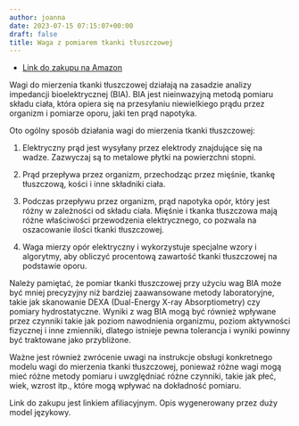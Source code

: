 ```yaml
---
author: joanna
date: 2023-07-15 07:15:07+00:00
draft: false
title: Waga z pomiarem tkanki tłuszczowej
---
```


- [Link do zakupu na Amazon](https://amzn.to/42B7vRo)

Wagi do mierzenia tkanki tłuszczowej działają na zasadzie analizy impedancji bioelektrycznej (BIA). BIA jest nieinwazyjną metodą pomiaru składu ciała, która opiera się na przesyłaniu niewielkiego prądu przez organizm i pomiarze oporu, jaki ten prąd napotyka.

Oto ogólny sposób działania wagi do mierzenia tkanki tłuszczowej:

1. Elektryczny prąd jest wysyłany przez elektrody znajdujące się na wadze. Zazwyczaj są to metalowe płytki na powierzchni stopni.

2. Prąd przepływa przez organizm, przechodząc przez mięśnie, tkankę tłuszczową, kości i inne składniki ciała.

3. Podczas przepływu przez organizm, prąd napotyka opór, który jest różny w zależności od składu ciała. Mięśnie i tkanka tłuszczowa mają różne właściwości przewodzenia elektrycznego, co pozwala na oszacowanie ilości tkanki tłuszczowej.

4. Waga mierzy opór elektryczny i wykorzystuje specjalne wzory i algorytmy, aby obliczyć procentową zawartość tkanki tłuszczowej na podstawie oporu.

Należy pamiętać, że pomiar tkanki tłuszczowej przy użyciu wag BIA może być mniej precyzyjny niż bardziej zaawansowane metody laboratoryjne, takie jak skanowanie DEXA (Dual-Energy X-ray Absorptiometry) czy pomiary hydrostatyczne. Wyniki z wag BIA mogą być również wpływane przez czynniki takie jak poziom nawodnienia organizmu, poziom aktywności fizycznej i inne zmienniki, dlatego istnieje pewna tolerancja i wyniki powinny być traktowane jako przybliżone.

Ważne jest również zwrócenie uwagi na instrukcje obsługi konkretnego modelu wagi do mierzenia tkanki tłuszczowej, ponieważ różne wagi mogą mieć różne metody pomiaru i uwzględniać różne czynniki, takie jak płeć, wiek, wzrost itp., które mogą wpływać na dokładność pomiaru.

Link do zakupu jest linkiem afiliacyjnym. Opis wygenerowany przez duży model językowy.
